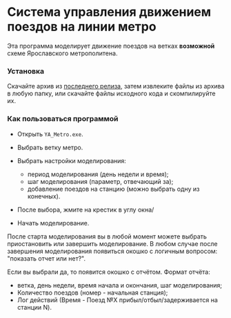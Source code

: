 # Система управления движением поездов на линии метро

Эта программа моделирует движение поездов на ветках **возможной** схеме Ярославского метрополитена.

### Установка
Скачайте архив из [последнего релиза](https://github.com/dyurgenson/MP_Project/releases/latest), затем извлеките файлы из архива в любую папку, или скачайте файлы исходного кода и скомпилируйте их.

### Как пользоваться программой
+ Открыть `YA_Metro.exe`.

+ Выбрать ветку метро.

+ Выбрать настройки моделирования: 
    - период моделирования (день недели и время);
    - шаг моделирования (параметр, отвечающий за);
    - добавление поездов на станцию (можно выбрать одну из конечных).

+ После выбора, жмите на крестик в углу окна/

+ Начать моделирование.

После старта моделирования вы в любой момент можете выбрать приостановить или завершить моделирование. В любом случае после завершения моделирования появиться окошко с логичным вопросом: "показать отчет или нет?".

Если вы выбрали да, то появится окошко с отчётом. Формат отчёта:

+ ветка, день недели, время начала и окончания, шаг моделирования;
+ Количество поездов (номер - начальная станция);
+ Лог действий (Время - Поезд №X прибыл/отбыл/задерживается на станции N).
